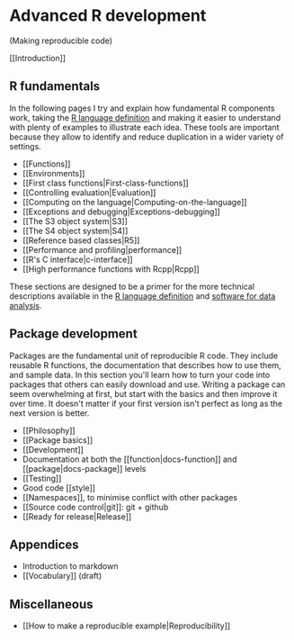# Advanced R development
(Making reproducible code)

[[Introduction]]

## R fundamentals

In the following pages I try and explain how fundamental R components work, taking the [R language definition][lang-def] and making it easier to understand with plenty of examples to illustrate each idea. These tools are important because they allow to identify and reduce duplication in a wider variety of settings.

  * [[Functions]]
  * [[Environments]]
  * [[First class functions|First-class-functions]]
  * [[Controlling evaluation|Evaluation]]
  * [[Computing on the language|Computing-on-the-language]]
  * [[Exceptions and debugging|Exceptions-debugging]]
  * [[The S3 object system|S3]]
  * [[The S4 object system|S4]]
  * [[Reference based classes|R5]]
  * [[Performance and profiling|performance]]
  * [[R's C interface|c-interface]]
  * [[High performance functions with Rcpp|Rcpp]]

These sections are designed to be a primer for the more technical descriptions available in the [R language definition][lang-def] and [software for data analysis](http://amzn.com/0387759352).

## Package development

Packages are the fundamental unit of reproducible R code. They include reusable R functions, the documentation that describes how to use them, and sample data. In this section you'll learn how to turn your code into packages that others can easily download and use. Writing a package can seem overwhelming at first, but start with the basics and then improve it over time. It doesn't matter if your first version isn't perfect as long as the next version is better.

  * [[Philosophy]]
  * [[Package basics]]
  * [[Development]]
  * Documentation at both the [[function|docs-function]] and
    [[package|docs-package]] levels
  * [[Testing]]
  * Good code [[style]]
  * [[Namespaces]], to minimise conflict with other packages
  * [[Source code control|git]]: git + github
  * [[Ready for release|Release]]

## Appendices

* Introduction to markdown
* [[Vocabulary]]  (draft)

## Miscellaneous

* [[How to make a reproducible example|Reproducibility]]

  [lang-def]:http://cran.r-project.org/doc/manuals/R-lang.html
  [r-ext]:http://cran.r-project.org/doc/manuals/R-exts.html